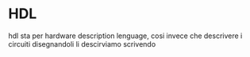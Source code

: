 # HDL
hdl sta per hardware description lenguage, cosi invece che descrivere i circuiti disegnandoli li descirviamo scrivendo